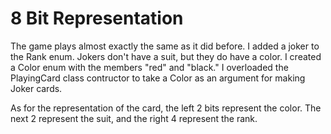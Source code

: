 # 8 Bit Representation

The game plays almost exactly the same as it did before. I added a joker to the Rank enum. Jokers don't have a suit, but they do have a color. I created a Color enum with the members "red" and "black." I overloaded the PlayingCard class contructor to take a Color as an argument for making Joker cards.

As for the representation of the card, the left 2 bits represent the color. The next 2 represent the suit, and the right 4 represent the rank.